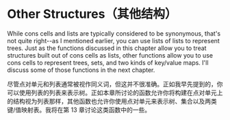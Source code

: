 # Other Structures（其他结构）

While cons cells and lists are typically considered to be synonymous,
that's not quite right--as I mentioned earlier, you can use lists of
lists to represent trees. Just as the functions discussed in this
chapter allow you to treat structures built out of cons cells as
lists, other functions allow you to use cons cells to represent trees,
sets, and two kinds of key/value maps. I'll discuss some of those
functions in the next chapter.

尽管点对单元和列表通常被视作同义词，但这并不很准确。正如我早先提到的，你可以使用列表的列表来表示树。正如本章所讨论的函数允许你将构建在点对单元上的结构视为列表那样，其他函数也允许你使用点对单元来表示树、集合以及两类键/值映射表。我将在第
13 章讨论这类函数中的一些。
